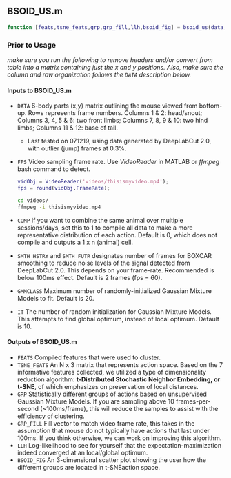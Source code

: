 ## BSOID_US.m

```matlab
function [feats,tsne_feats,grp,grp_fill,llh,bsoid_fig] = bsoid_us(data,fps,comp,smth_hstry,smth_futr,gmmclass,it)
```

### Prior to Usage

*make sure you run the following to remove headers and/or convert from table into a matrix containing just the x and y positions. Also, make sure the column and row organization follows the `DATA` description below.*

#### Inputs to BSOID_US.m

- `DATA`    6-body parts (x,y) matrix outlining the mouse viewed from bottom-up. Rows represents frame numbers. Columns 1 & 2: head/snout; Columns 3, 4, 5 & 6: two front limbs; Columns 7, 8, 9 & 10: two hind limbs; Columns 11 & 12: base of tail. 

  - Last tested on 071219, using data generated by DeepLabCut 2.0, with outlier (jump) frames at 0.3%.

- `FPS`    Video sampling frame rate. Use *VideoReader* in MATLAB or *ffmpeg* bash command to detect. 

  ```matlab
  vidObj = VideoReader('videos/thisismyvideo.mp4');
  fps = round(vidObj.FrameRate);
  ```

  ```bash
  cd videos/
  ffmpeg -i thisismyvideo.mp4
  ```

  

- `COMP`    If you want to combine the same animal over multiple sessions/days, set this to 1 to compile all data to make a more representative distribution of each action. Default is 0, which does not compile and outputs a 1 x n (animal) cell.

- `SMTH_HSTRY`   and `SMTH_FUTR`   designates number of frames for BOXCAR smoothing to reduce noise levels of the signal detected from DeepLabCut 2.0. This depends on your frame-rate. Recommended is below 100ms effect. Default is 2 frames (fps = 60).

- `GMMCLASS`    Maximum number of randomly-initialized Gaussian Mixture Models to fit. Default is 20.

- `IT`  The number of random initialization for Gaussian Mixture Models. This attempts to find global optimum, instead of local optimum. Default is 10.

#### Outputs of BSOID_US.m

- `FEATS`    Compiled features that were used to cluster.
- `TSNE_FEATS`    An N x 3 matrix that represents action space. Based on the 7 informative features collected, we utilized a type of dimensionality reduction algorithm: **t-Distributed Stochastic Neighbor Embedding, or t-SNE**, of which emphasizes on preservation of local distances. 
- `GRP`    Statistically different groups of actions based on unsupervised Gaussian Mixture Models. If you are sampling above 10 frames-per-second (~100ms/frame), this will reduce the samples to assist with the efficiency of clustering.
- `GRP_FILL`    Fill vector to match video frame rate, this takes in the assumption that mouse do not typically have actions that last under 100ms. If you think otherwise, we can work on improving this algorithm.
- `LLH`    Log-likelihood to see for yourself that the expectation-maximization indeed converged at an local/global optimum.
- `BSOID_FIG`    An 3-dimensional scatter plot showing the user how the different groups are located in t-SNEaction space.

